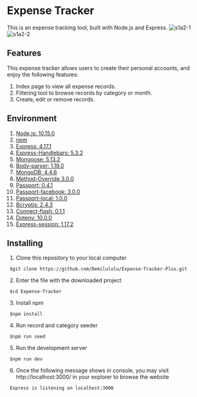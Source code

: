 # Expense Tracker
This is an expense tracking tool, built with Node.js and Express.
![s1a2-1](https://user-images.githubusercontent.com/43931635/129454893-f1ef5da5-2b57-4675-8b81-a6ae357c1da8.JPG)
![s1a2-2](https://user-images.githubusercontent.com/43931635/129454894-be1a09cb-58dc-4eb5-82c1-fcde1d9e37a4.JPG)


## Features
This expense tracker allows users to create their personal accounts, and enjoy the following features:
1. Index page to view all expense records.
2. Filtering tool to browse records by category or month.
3. Create, edit or remove records.
 

## Environment
1.  [Node.js: 10.15.0](https://nodejs.org/en/)
2.  [npm](https://www.npmjs.com/get-npm)
3.  [Express: 4.17.1](https://www.npmjs.com/package/express) 
4.  [Express-Handlebars: 5.3.2](https://www.npmjs.com/package/express-handlebars)
5.  [Mongoose: 5.13.2](https://www.npmjs.com/package/mongoose)
6.  [Body-parser: 1.19.0](https://www.npmjs.com/package/body-parser)
7.  [MongoDB: 4.4.6](https://www.mongodb.com/download-center/community)
8.  [Method-Override 3.0.0](https://www.npmjs.com/package/method-override)
9.  [Passport: 0.4.1](http://www.passportjs.org/)
10. [Passport-facebook: 3.0.0](https://www.npmjs.com/package/passport-facebook)
11. [Passport-local: 1.0.0](https://www.npmjs.com/package/passport-local)
12. [Bcryptjs: 2.4.3](https://www.npmjs.com/package/bcryptjs)
13. [Connect-flash: 0.1.1](https://www.npmjs.com/package/connect-flash)
14. [Dotenv: 10.0.0](https://www.npmjs.com/package/dotenv)
15. [Express-session: 1.17.2](https://www.npmjs.com/package/express-session)
 
## Installing
1. Clone this repository to your local computer
```
 $git clone https://github.com/Demilululu/Expense-Tracker-Plus.git
```
2. Enter the file with the downloaded project
```
 $cd Expense-Tracker
```
3. Install npm
```
 $npm install
```
4. Run record and category seeder
```
 $npm run seed
```
5. Run the development server
```
 $npm run dev
```
6. Once the following message shows in console, you may visit http://localhost:3000/ in your explorer to browse the website
```
 Express is listening on localhost:3000
```